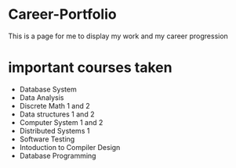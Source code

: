 # Career-Portfolio
This is a page for me to display my work and my career progression

# important courses taken
- Database System
- Data Analysis
- Discrete Math 1 and 2
- Data structures 1 and 2
- Computer System 1 and 2
- Distributed Systems 1 
- Software Testing
- Intoduction to Compiler Design
- Database Programming


